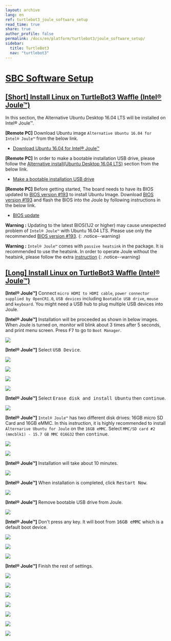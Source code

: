 ```yaml
---
layout: archive
lang: en
ref: turtlebot3_joule_software_setup
read_time: true
share: true
author_profile: false
permalink: /docs/en/platform/turtlebot3/joule_software_setup/
sidebar:
  title: TurtleBot3
  nav: "turtlebot3"
---
```


<div style="counter-reset: h1 5"></div>
<div style="counter-reset: h2 1"></div>

# [SBC Software Setup](#sbc-software-setup)

## [[Short] Install Linux on TurtleBot3 Waffle (Intel® Joule™)](#short-install-linux-on-turtlebot3-waffle-intel-joule)

In this section, the Alternative Ubuntu Desktop 16.04 LTS will be installed on Intel® Joule™.

**[Remote PC]** Download Ubuntu image `Alternative Ubuntu 16.04 for Intel® Joule™` from the below link.

- [Download Ubuntu 16.04 for Intel® Joule™](http://people.canonical.com/~platform/snappy/tuchuck/desktop-final/tuchuck-xenial-desktop-iso-20170317-0.iso)

**[Remote PC]** In order to make a bootable installation USB drive, please follow the [Alternative install(Ubuntu Desktop 16.04 LTS)][alternative-installubuntu-desktop-1604-lts] section from the below link.

- [Make a bootable installation USB drive](https://developer.ubuntu.com/core/get-started/intel-joule)

**[Remote PC]** Before getting started, The board needs to have its BIOS updated to [BIOS version #193][bios-version-193] to install Ubuntu Image. Download [BIOS version #193][bios-version-193] and flash the BIOS into the Joule by following instructions in the below link.

- [BIOS update](https://software.intel.com/en-us/flashing-the-bios-on-joule)

**Warning :** Updating to the latest BIOS(1J2 or higher) may cause unexpected problem of `Intel® Joule™` with Ubuntu 16.04 LTS. Please use only the recommended [BIOS version #193][bios-version-193].
{: .notice--warning}

**Warning :** `Intel® Joule™` comes with `passive heatsink` in the package. It is recommended to use the heatsink. In order to operate Joule without the heatsink, please follow the extra [instruction](https://software.intel.com/en-us/node/721471)
{: .notice--warning}

[bios-version-193]: https://downloadmirror.intel.com/26206/eng/joule-firmware-2017-02-19-193-public.zip
[alternative-installubuntu-desktop-1604-lts]: https://developer.ubuntu.com/core/get-started/intel-joule#alternative-install:-ubuntu-desktop-16.04-lts


## [[Long] Install Linux on TurtleBot3 Waffle (Intel® Joule™)](#long-install-linux-on-turtlebot3-waffle-intel-joule)

**[Intel® Joule™]** Connect `micro HDMI to HDMI cable`, `power connector supplied by OpenCR1.0`, `USB devices` including `Bootable USB drive`, `mouse` and `keyboard`. You might need a USB hub to plug multiple USB devices into Joule.

**[Intel® Joule™]** Installation will be proceeded as shown in below images. When Joule is turned on, monitor will blink about 3 times after 5 seconds, and print menu screen. Press <kbd>F7</kbd> to go to `Boot Manager`.

![](/assets/images/platform/turtlebot3/preparation/j1.JPG)

**[Intel® Joule™]** Select <kbd>USB Device</kbd>.

![](/assets/images/platform/turtlebot3/preparation/j2.JPG)

![](/assets/images/platform/turtlebot3/preparation/j3.JPG)

![](/assets/images/platform/turtlebot3/preparation/j4.JPG)

![](/assets/images/platform/turtlebot3/preparation/j5.JPG)

**[Intel® Joule™]** Select <kbd>Erase disk and install Ubuntu</kbd> then <kbd>continue</kbd>.

![](/assets/images/platform/turtlebot3/preparation/j6.JPG)

**[Intel® Joule™]** `Intel® Joule™` has two different disk drives: 16GB micro SD Card and 16GB eMMC. In this instruction, it is highly recommended to install `Alternarive Ubuntu for Joule` on the `16GB eMMC`. Select `MMC/SD card #2 (mmcblk1) - 15.7 GB MMC 016G32` then <kbd>continue</kbd>.

![](/assets/images/platform/turtlebot3/preparation/j7.JPG)

![](/assets/images/platform/turtlebot3/preparation/j8.JPG)

**[Intel® Joule™]** Installation will take about 10 minutes.

![](/assets/images/platform/turtlebot3/preparation/j9.JPG)

**[Intel® Joule™]** When installation is completed, click <kbd>Restart Now</kbd>.

![](/assets/images/platform/turtlebot3/preparation/j10.JPG)

**[Intel® Joule™]** Remove bootable USB drive from Joule.

![](/assets/images/platform/turtlebot3/preparation/j11.JPG)

**[Intel® Joule™]** Don't press any key. It will boot from <kbd>16GB eMMC</kbd> which is a default boot device.

![](/assets/images/platform/turtlebot3/preparation/j12.JPG)

![](/assets/images/platform/turtlebot3/preparation/j13.JPG)

![](/assets/images/platform/turtlebot3/preparation/j14.JPG)

**[Intel® Joule™]** Finish the rest of settings.

![](/assets/images/platform/turtlebot3/preparation/j15.JPG)

![](/assets/images/platform/turtlebot3/preparation/j16.JPG)

![](/assets/images/platform/turtlebot3/preparation/j17.JPG)

![](/assets/images/platform/turtlebot3/preparation/j18.JPG)

![](/assets/images/platform/turtlebot3/preparation/j19.JPG)

![](/assets/images/platform/turtlebot3/preparation/j20.JPG)

![](/assets/images/platform/turtlebot3/preparation/j21.JPG)
